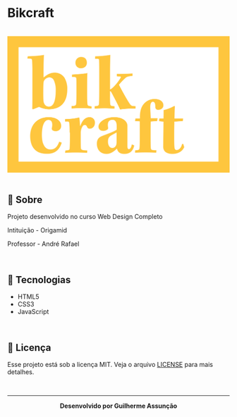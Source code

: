 # Bikcraft

<br>

<div align="center">
  <img src="public/img/bikcraft-github.svg" alt="bikcraft">
</div>

<br>

## :bookmark_tabs: Sobre

Projeto desenvolvido no curso Web Design Completo

Intituição - Origamid

Professor - André Rafael

<br>

## :rocket: Tecnologias

- HTML5
- CSS3
- JavaScript


<br>

## :green_book: Licença 

Esse projeto está sob a licença MIT. Veja o arquivo [LICENSE](LICENSE) para mais detalhes.

<br>

---

<div align="center">
    <b>Desenvolvido por Guilherme Assunção</b>
</div>
